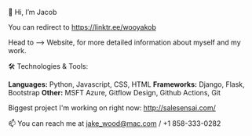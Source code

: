 👋 Hi, I’m Jacob

You can redirect to  https://linktr.ee/wooyakob

Head to --> Website, for more detailed information about myself and my work.

🛠️ Technologies & Tools: 

**Languages:** Python, Javascript, CSS, HTML
**Frameworks:**  Django, Flask, Bootstrap
**Other:** MSFT Azure, Gitflow Design, Github Actions, Git

Biggest project I'm working on right now: http://salesensai.com/

📫 You can reach me at jake_wood@mac.com / +1 858-333-0282
